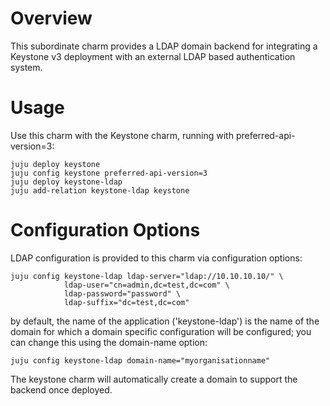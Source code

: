 # Overview

This subordinate charm provides a LDAP domain backend for integrating a
Keystone v3 deployment with an external LDAP based authentication system.

# Usage

Use this charm with the Keystone charm, running with preferred-api-version=3:

    juju deploy keystone
    juju config keystone preferred-api-version=3
    juju deploy keystone-ldap
    juju add-relation keystone-ldap keystone

# Configuration Options

LDAP configuration is provided to this charm via configuration options:

    juju config keystone-ldap ldap-server="ldap://10.10.10.10/" \
                ldap-user="cn=admin,dc=test,dc=com" \
                ldap-password="password" \
                ldap-suffix="dc=test,dc=com"

by default, the name of the application ('keystone-ldap') is the name of
the domain for which a domain specific configuration will be configured;
you can change this using the domain-name option:

    juju config keystone-ldap domain-name="myorganisationname"

The keystone charm will automatically create a domain to support the backend
once deployed.
